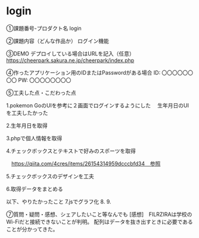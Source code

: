 # login
①課題番号-プロダクト名
login

②課題内容（どんな作品か）
ログイン機能

③DEMO
デプロイしている場合はURLを記入（任意） https://cheerpark.sakura.ne.jp/cheerpark/index.php

④作ったアプリケーション用のIDまたはPasswordがある場合
ID: 〇〇〇〇〇〇〇〇
PW: 〇〇〇〇〇〇〇〇

⑤工夫した点・こだわった点

1.pokemon GoのUIを参考に２画面でログインするようにした
　生年月日のUIを工夫したかった

2.生年月日を取得

3.phpで個人情報を取得

4.チェックボックスとテキストで好みのスポーツを取得

　https://qiita.com/4cres/items/26154314959dcccbfd34　参照
 
5.チェックボックスのデザインを工夫

6.取得データをまとめる

以下、やりたかったこと
7.jsでグラフ化
8.
9.


⑦質問・疑問・感想、シェアしたいこと等なんでも
[感想]　FILRZIRAは学校のWi-Fiだと接続できないことが判明。
配列はデータを抜き出すときに必要であることが分かってきた。
